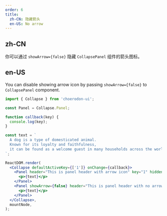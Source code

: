 ```yaml
---
order: 6
title:
  zh-CN: 隐藏箭头
  en-US: No arrow
---
```


## zh-CN

你可以通过 `showArrow={false}` 隐藏 `CollapsePanel` 组件的箭头图标。

## en-US

You can disable showing arrow icon by passing `showArrow={false}` to `CollapsePanel` component.

```jsx
import { Collapse } from 'choerodon-ui';

const Panel = Collapse.Panel;

function callback(key) {
  console.log(key);
}

const text = `
  A dog is a type of domesticated animal.
  Known for its loyalty and faithfulness,
  it can be found as a welcome guest in many households across the world.
`;

ReactDOM.render(
  <Collapse defaultActiveKey={['1']} onChange={callback}>
    <Panel header="This is panel header with arrow icon" key="1" hidden>
      <p>{text}</p>
    </Panel>
    <Panel showArrow={false} header="This is panel header with no arrow icon" key="2">
      <p>{text}</p>
    </Panel>
  </Collapse>,
  mountNode,
);
```
